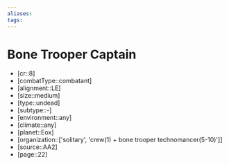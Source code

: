 ```yaml
---
aliases: 
tags: 
---
```


# Bone Trooper Captain

- [cr::8]
- [combatType::combatant]
- [alignment::LE]
- [size::medium]
- [type::undead]
- [subtype::-]
- [environment::any]
- [climate::any]
- [planet::Eox]
- [organization::['solitary', 'crew(1) + bone trooper technomancer(5-10)']]
- [source::AA2]
- [page::22]
